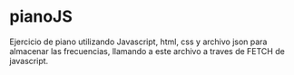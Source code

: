 # pianoJS
Ejercicio de piano utilizando Javascript, html, css y archivo json para almacenar las frecuencias, 
llamando a este archivo a traves de FETCH de javascript.

